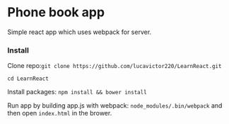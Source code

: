 # Phone book app

Simple react app which uses webpack for server.

### Install

Clone repo:`git clone https://github.com/lucavictor220/LearnReact.git`

`cd LearnReact`

Install packages: `npm install && bower install`

Run app by building app.js with webpack: `node_modules/.bin/webpack` and then open `index.html` in the brower.
